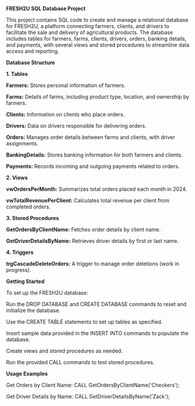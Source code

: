 **FRESH2U SQL Database Project**

This project contains SQL code to create and manage a relational database for FRESH2U, a platform connecting farmers, clients, and drivers to facilitate the sale and delivery of agricultural products. The database includes tables for farmers, farms, clients, drivers, orders, banking details, and payments, with several views and stored procedures to streamline data access and reporting.

**Database Structure**

**1. Tables**

**Farmers:** Stores personal information of farmers.

**Farms:** Details of farms, including product type, location, and ownership by farmers.

**Clients:** Information on clients who place orders.

**Drivers:** Data on drivers responsible for delivering orders.

**Orders:** Manages order details between farms and clients, with driver assignments.

**BankingDetails:** Stores banking information for both farmers and clients.

**Payments:** Records incoming and outgoing payments related to orders.

**2. Views**

**vwOrdersPerMonth:** Summarizes total orders placed each month in 2024.

**vwTotalRevenuePerClient:** Calculates total revenue per client from completed orders.

**3. Stored Procedures**

**GetOrdersByClientName:** Fetches order details by client name.

**GetDriverDetailsByName:** Retrieves driver details by first or last name.

**4. Triggers**

**trgCascadeDeleteOrders:** A trigger to manage order deletions (work in progress).


**Getting Started**

To set up the FRESH2U database:

Run the DROP DATABASE and CREATE DATABASE commands to reset and initialize the database.

Use the CREATE TABLE statements to set up tables as specified.

Insert sample data provided in the INSERT INTO commands to populate the database.

Create views and stored procedures as needed.

Run the provided CALL commands to test stored procedures.


**Usage Examples**

Get Orders by Client Name: CALL GetOrdersByClientName('Checkers');

Get Driver Details by Name: CALL GetDriverDetailsByName('Zack');

